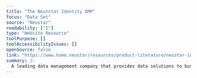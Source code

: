 ```yaml
---
title: "The Neutstar Identity DMP"
focus: "Data Set"
source: "Neustar"
readability: ["I"]
type: "Website Resource"
toolPurpose: []
toolAccessibilityIssues: []
openSource: false
link: "https://www.home.neustar/resources/product-literature/neustar-identity-data-management-platform"
summary: |-
  A leading data management company that provides data solutions to businesses, serving more than 8,000 clients worldwide.
---
```


